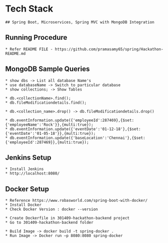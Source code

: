 # Tech Stack 
	
	## Spring Boot, Microservices, Spring MVC with MongoDB Integration

## Running Procedure
	* Refer README FILE - https://github.com/pramasamy65/spring/Hackathon-README.md
	
## MongoDB Sample Queries
	* show dbs -> List all database Name's 
	* use databaseName -> Switch to particular database
	* show collections; -> Show Tables

	* db.<collectionName>.find();
	* db.fileModificationdetails.find();

	* db.<collection_name>.drop() -> db.fileModificationdetails.drop()

	* db.eventInformation.update({'employeeId':287469},{$set:{'employeeName':'Rock'}},{multi:true});
	* db.eventInformation.update({'eventDate':'01-12-18'},{$set:{'eventDate':'01-05-18'}},{multi:true});
	* db.eventInformation.update({'baseLocation':'Chennai'},{$set:{'employeeId':287469}},{multi:true});


## Jenkins Setup
	* Install Jenkins
	* http://localhost:8080/
	
## Docker Setup
	* Reference https://www.robasworld.com/spring-boot-with-docker/
	* Install Docker
	* Check Docker Version : docker --version
	
	* Create Dockerfile in 301409-hackathon-backend project
	* Go to 301409-hackathon-backend folder
	
	* Build Image -> docker build -t spring-docker .
	* Run Image -> Docker run –p 8080:8080 spring-docker
